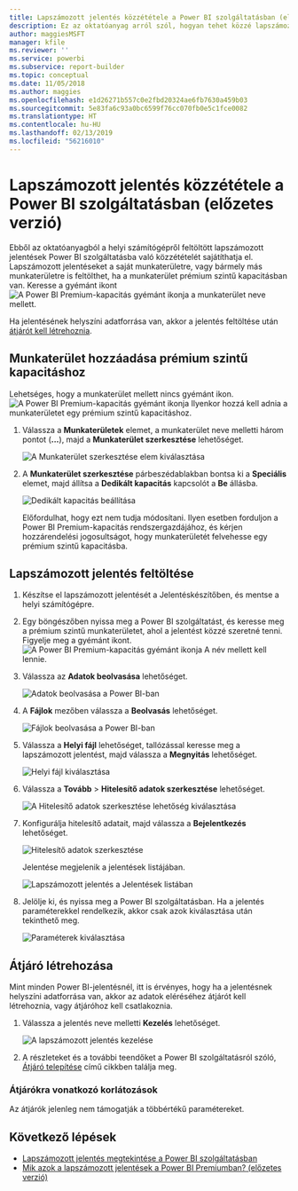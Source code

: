 ```yaml
---
title: Lapszámozott jelentés közzététele a Power BI szolgáltatásban (előzetes verzió)
description: Ez az oktatóanyag arról szól, hogyan tehet közzé lapszámozott jelentéseket a Power BI szolgáltatásba, a helyi számítógépről feltöltve őket.
author: maggiesMSFT
manager: kfile
ms.reviewer: ''
ms.service: powerbi
ms.subservice: report-builder
ms.topic: conceptual
ms.date: 11/05/2018
ms.author: maggies
ms.openlocfilehash: e1d26271b557c0e2fbd20324ae6fb7630a459b03
ms.sourcegitcommit: 5e83fa6c93a0bc6599f76cc070fb0e5c1fce0082
ms.translationtype: HT
ms.contentlocale: hu-HU
ms.lasthandoff: 02/13/2019
ms.locfileid: "56216010"
---
```

# <a name="publish-a-paginated-report-to-the-power-bi-service-preview"></a>Lapszámozott jelentés közzététele a Power BI szolgáltatásban (előzetes verzió)

Ebből az oktatóanyagból a helyi számítógépről feltöltött lapszámozott jelentések Power BI szolgáltatásba való közzétételét sajátíthatja el. Lapszámozott jelentéseket a saját munkaterületre, vagy bármely más munkaterületre is feltölthet, ha a munkaterület prémium szintű kapacitásban van. Keresse a gyémánt ikont ![A Power BI Premium-kapacitás gyémánt ikonja](media/paginated-reports-save-to-power-bi-service/premium-diamond.png) a munkaterület neve mellett. 

Ha jelentésének helyszíni adatforrása van, akkor a jelentés feltöltése után [átjárót kell létrehoznia](#create-a-gateway-to-an-on-premises-data-source).

## <a name="add-a-workspace-to-a-premium-capacity"></a>Munkaterület hozzáadása prémium szintű kapacitáshoz

Lehetséges, hogy a munkaterület mellett nincs gyémánt ikon. ![A Power BI Premium-kapacitás gyémánt ikonja](media/paginated-reports-save-to-power-bi-service/premium-diamond.png) Ilyenkor hozzá kell adnia a munkaterületet egy prémium szintű kapacitáshoz. 

1. Válassza a **Munkaterületek** elemet, a munkaterület neve melletti három pontot (**...**), majd a **Munkaterület szerkesztése** lehetőséget.

    ![A Munkaterület szerkesztése elem kiválasztása](media/paginated-reports-save-to-power-bi-service/power-bi-paginated-edit-workspace.png)

1. A **Munkaterület szerkesztése** párbeszédablakban bontsa ki a **Speciális** elemet, majd állítsa a **Dedikált kapacitás** kapcsolót a **Be** állásba.

    ![Dedikált kapacitás beállítása](media/paginated-reports-save-to-power-bi-service/power-bi-paginated-edit-workspace-dialog.png)

   Előfordulhat, hogy ezt nem tudja módosítani. Ilyen esetben forduljon a Power BI Premium-kapacitás rendszergazdájához, és kérjen hozzárendelési jogosultságot, hogy munkaterületét felvehesse egy prémium szintű kapacitásba.


## <a name="upload-a-paginated-report"></a>Lapszámozott jelentés feltöltése

1. Készítse el lapszámozott jelentését a Jelentéskészítőben, és mentse a helyi számítógépre.

1. Egy böngészőben nyissa meg a Power BI szolgáltatást, és keresse meg a prémium szintű munkaterületet, ahol a jelentést közzé szeretné tenni. Figyelje meg a gyémánt ikont. ![A Power BI Premium-kapacitás gyémánt ikonja](media/paginated-reports-save-to-power-bi-service/premium-diamond.png) A név mellett kell lennie. 

1. Válassza az **Adatok beolvasása** lehetőséget.

    ![Adatok beolvasása a Power BI-ban](media/paginated-reports-save-to-power-bi-service/power-bi-paginated-get-data.png)

1. A **Fájlok** mezőben válassza a **Beolvasás** lehetőséget.

    ![Fájlok beolvasása a Power BI-ban](media/paginated-reports-save-to-power-bi-service/power-bi-paginated-files-get.png)

1. Válassza a **Helyi fájl** lehetőséget, tallózással keresse meg a lapszámozott jelentést, majd válassza a **Megnyitás** lehetőséget.

    ![Helyi fájl kiválasztása](media/paginated-reports-save-to-power-bi-service/power-bi-paginated-local-file.png)

1. Válassza a **Tovább** > **Hitelesítő adatok szerkesztése** lehetőséget.

    ![A Hitelesítő adatok szerkesztése lehetőség kiválasztása](media/paginated-reports-save-to-power-bi-service/power-bi-paginated-select-edit-credentials.png)

1. Konfigurálja hitelesítő adatait, majd válassza a **Bejelentkezés** lehetőséget.

    ![Hitelesítő adatok szerkesztése](media/paginated-reports-save-to-power-bi-service/power-bi-paginated-credentials.png)

   Jelentése megjelenik a jelentések listájában.

    ![Lapszámozott jelentés a Jelentések listában](media/paginated-reports-save-to-power-bi-service/power-bi-paginated-wwi-report.png)

1. Jelölje ki, és nyissa meg a Power BI szolgáltatásban. Ha a jelentés paraméterekkel rendelkezik, akkor csak azok kiválasztása után tekinthető meg.
 
    ![Paraméterek kiválasztása](media/paginated-reports-save-to-power-bi-service/power-bi-paginated-select-parameters.png)

## <a name="create-a-gateway"></a>Átjáró létrehozása

Mint minden Power BI-jelentésnél, itt is érvényes, hogy ha a jelentésnek helyszíni adatforrása van, akkor az adatok eléréséhez átjárót kell létrehoznia, vagy átjáróhoz kell csatlakoznia.

1. Válassza a jelentés neve melletti **Kezelés** lehetőséget.

   ![A lapszámozott jelentés kezelése](media/paginated-reports-save-to-power-bi-service/power-bi-paginated-manage.png)

1. A részleteket és a további teendőket a Power BI szolgáltatásról szóló, [Átjáró telepítése](service-gateway-install.md) című cikkben találja meg.

### <a name="gateway-limitations"></a>Átjárókra vonatkozó korlátozások

Az átjárók jelenleg nem támogatják a többértékű paramétereket.


## <a name="next-steps"></a>Következő lépések

- [Lapszámozott jelentés megtekintése a Power BI szolgáltatásban](paginated-reports-view-power-bi-service.md)
- [Mik azok a lapszámozott jelentések a Power BI Premiumban? (előzetes verzió)](paginated-reports-report-builder-power-bi.md)

